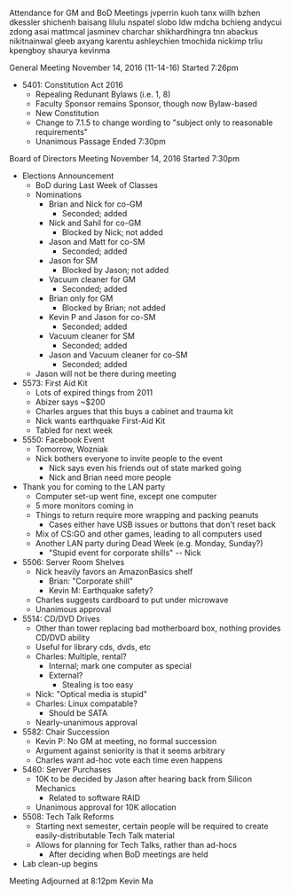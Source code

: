Attendance for GM and BoD Meetings
jvperrin
kuoh
tanx
willh
bzhen
dkessler
shichenh
baisang
lilulu
nspatel
slobo
ldw
mdcha
bchieng
andycui
zdong
asai
mattmcal
jasminev
charchar
shikhardhingra
tnn
abackus
nikitnainwal
gleeb
axyang
karentu
ashleychien
tmochida
nickimp
trliu
kpengboy
shaurya
kevinma

General Meeting
November 14, 2016 (11-14-16)
Started 7:26pm
* 5401: Constitution Act 2016
    - Repealing Redunant Bylaws (i.e. 1, 8)
    - Faculty Sponsor remains Sponsor, though now Bylaw-based
    - New Constitution
    - Change to 7.1.5 to change wording to "subject only to reasonable requirements"
    - Unanimous Passage
Ended 7:30pm

Board of Directors Meeting
November 14, 2016
Started 7:30pm

* Elections Announcement
    - BoD during Last Week of Classes
    - Nominations
        - Brian and Nick for co-GM
            - Seconded; added
	    - Nick and Sahil for co-GM
            - Blocked by Nick; not added
        - Jason and Matt for co-SM
            - Seconded; added
        - Jason for SM
            - Blocked by Jason; not added
        - Vacuum cleaner for GM
            - Seconded; added
        - Brian only for GM
            - Blocked by Brian; not added
        - Kevin P and Jason for co-SM
            - Seconded; added
        - Vacuum cleaner for SM
            - Seconded; added
        - Jason and Vacuum cleaner for co-SM
            - Seconded; added
    - Jason will not be there during meeting
* 5573: First Aid Kit
    - Lots of expired things from 2011
    - Abizer says ~$200
    - Charles argues that this buys a cabinet and trauma kit
    - Nick wants earthquake First-Aid Kit
    - Tabled for next week
* 5550: Facebook Event
    - Tomorrow, Wozniak
    - Nick bothers everyone to invite people to the event
        - Nick says even his friends out of state marked going
        - Nick and Brian need more people
* Thank you for coming to the LAN party
    - Computer set-up went fine, except one computer
    - 5 more monitors coming in
    - Things to return require more wrapping and packing peanuts
        - Cases either have USB issues or buttons that don't reset back
    - Mix of CS:GO and other games, leading to all computers used
    - Another LAN party during Dead Week (e.g. Monday, Sunday?)
        - "Stupid event for corporate shills" -- Nick
* 5506: Server Room Shelves
    - Nick heavily favors an AmazonBasics shelf
        - Brian: "Corporate shill"
        - Kevin M: Earthquake safety?
    - Charles suggests cardboard to put under microwave
    - Unanimous approval
* 5514: CD/DVD Drives
    - Other than tower replacing bad motherboard box, nothing provides CD/DVD ability
    - Useful for library cds, dvds, etc
    - Charles: Multiple, rental?
        - Internal; mark one computer as special
        - External?
            - Stealing is too easy
    - Nick: "Optical media is stupid"
    - Charles: Linux compatable?
        - Should be SATA
    - Nearly-unanimous approval
* 5582: Chair Succession
    - Kevin P: No GM at meeting, no formal succession
    - Argument against seniority is that it seems arbitrary
    - Charles want ad-hoc vote each time even happens
* 5460: Server Purchases
    - 10K to be decided by Jason after hearing back from Silicon Mechanics
        - Related to software RAID
    - Unanimous approval for 10K allocation
* 5508: Tech Talk Reforms
    - Starting next semester, certain people will be required to create easily-distributable Tech Talk material
    - Allows for planning for Tech Talks, rather than ad-hocs
        - After deciding when BoD meetings are held
* Lab clean-up begins

Meeting Adjourned at 8:12pm
Kevin Ma

